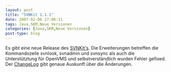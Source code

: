 ```yaml
---
layout: post
title: "SVNKit 1.1.1"
date: 2007-02-06 17:08:11
tags: Java,SKM,Neue Versionen
categories: [Java,SKM,Neue Versionen]
post-type: blog
---
```

Es gibt eine neue Release des <a href="http://www.svnkit.com"  title="SVNKit">SVNKit's</a>. Die Erweiterungen betreffen die Kommandozeile svnlook, svnadmin und svnsync als auch die Unterstütztung für OpenVMS und selbstverständlich wurden Fehler gefixed. Der <a href="http://svn.svnkit.com/repos/svnkit/tags/1.1.1/changelog.txt"  title="ChangeLog">ChangeLog</a> gibt genaue Auskunft über die Änderungen.
